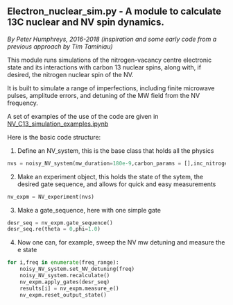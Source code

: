 ## Electron_nuclear_sim.py - A module to calculate 13C nuclear and NV spin dynamics.
*By Peter Humphreys, 2016-2018 (inspiration and some early code from a previous approach by Tim Taminiau)*

This module runs simulations of the nitrogen-vacancy centre electronic state and its interactions with carbon 13 nuclear spins, along with, if desired, the nitrogen nuclear spin of the NV. 

It is built to simulate a range of imperfections, including finite microwave pulses, amplitude errors, and detuning of the MW field from the NV frequency.

A set of examples of the use of the code are given in [NV_C13_simulation_examples.ipynb](NV_C13_simulation_examples.ipynb)

Here is the basic code structure:
1) Define an NV_system, this is the base class that holds all the physics
```python
nvs = noisy_NV_system(mw_duration=180e-9,carbon_params = [],inc_nitrogen=False,pulse_shape='Hermite')
```

2) Make an experiment object, this holds the state of the sytem, the desired gate sequence, and allows for quick and easy measurements
```python
nv_expm = NV_experiment(nvs)
```

3) Make a gate_sequence, here with one simple gate
```python
desr_seq = nv_expm.gate_sequence()
desr_seq.re(theta = 0,phi=1.0)
```

4) Now one can, for example, sweep the NV mw detuning and measure the e state 

```python
for i,freq in enumerate(freq_range):
    noisy_NV_system.set_NV_detuning(freq)  
    noisy_NV_system.recalculate()   
    nv_expm.apply_gates(desr_seq)  
    results[i] = nv_expm.measure_e()  
    nv_expm.reset_output_state()
```

